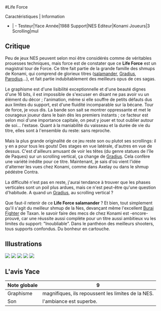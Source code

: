 #Life Force

Caractéristiques | Information
- | -
Testeur|Yace
Année|1988
Support|NES
Editeur|Konami
Joueurs|3
Scrolling|mul

## Critique
Peu de jeux NES peuvent selon moi être considérés comme de véritables prouesses techniques, mais force est de constater que ce <b>Life Force</b> est un magistral tour de Force. Ce titre fait partie de la grande famille des shmups de Konami, qui comprend de glorieux titres (<a href="http://www.shmup.com/index.php?page=fiche&id=205">salamander</a>, <a href="http://www.shmup.com/index.php?page=fiche&id=42">Gradius</a>, <a href="http://www.shmup.com/index.php?page=fiche&id=19">Parodius</a>...), et fait partie indubitablement des meilleurs opus de ces sagas.<br/><br/>Le graphisme est d'une lisibilité exceptionnelle et d'une beauté dignes d'une 16 bits, il est impossible de s'excuser en disant ne pas avoir vu un élément du décor ; l'animation, même si elle souffre de petits défauts dus aux limites du support, est d'une fluidité incomparable sur la bécane. Tour de force, je vous dis. La bande son sait se montrer oppressante et met le courageux joueur dans le bain dès les premiers instants ; ce facteur est selon moi d'une importance capitale, on peut y jouer et tout oublier autour de soi... l'extase. Quant à la maniabilité du vaisseau et la durée de vie du titre, elles sont à l'ensemble du reste: sans reproche.<br/><br/>Mais la plus grande originalité de ce jeu reste son ou plutot ses scrollings: il y en a pour tous les gouts! Des stages en vue latérale, d'autres en vue de dessus. C'est d'ailleurs amusant de voir les têtes (du genre statues de l'île de Paques) sur un scrolling vertical, ça change de <a href="http://www.shmup.com/index.php?page=fiche&id=42">Gradius</a>. Cela confère une variété inédite pour ce titre. Maintenant, je sais d'où vient l'idée d'alterner les vues chez Konami, comme dans Axelay ou dans le shmup pédéstre Contra.<br/><br/>La difficulté n'est pas en reste, j'aurai tendance à trouver que les phases verticales sont un poil plus ardues, mais ce n'est peut-être qu'une question d'habitude. A quand un <a href="http://www.shmup.com/index.php?page=fiche&id=42">Gradius</a>,  au scrolling vertical ?<br/><br/>Que faut-il retenir de ce <b>Life Force salamander</b> ? Et bien, tout simplement qu'il s'agit du meilleur shmup de la Nes, devançant même l'excellent <a href="http://www.shmup.com/index.php?page=fiche&id=686">Burai Fighter</a> de Taxan. le savoir faire des mecs de chez Konami est -encore- prouvé, car une réussite aussi complète pour un titre aussi ambitieux vu les limites du support: "Inoubliable". Dans le panthéon des meilleurs shooters, tous supports confondus. Du bonheur en cartouche.

## Illustrations
![](http://www.shmup.com/images/thumbs/img_fiche_5_730.gif)
![](http://www.shmup.com/images/thumbs/img_fiche_2_730.gif)
![](http://www.shmup.com/images/thumbs/img_fiche_3_730.gif)
![](http://www.shmup.com/images/thumbs/img_fiche_4_730.gif)
![](http://www.shmup.com/images/thumbs/)

## L'avis Yace
Note globale|9
-|-
Graphisme|magnifiques, ils repoussent les limites de la NES.
Son|l'ambiance est superbe.
